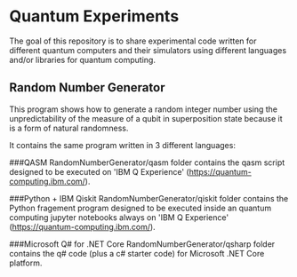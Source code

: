 # Quantum Experiments
The goal of this repository is to share experimental code written for different quantum computers and their simulators using different languages and/or libraries for quantum computing.

## Random Number Generator
This program shows how to generate a random integer number using the unpredictability of the measure of a qubit in superposition state because it is a form of natural randomness.

It contains the same program written in 3 different languages:

###QASM
RandomNumberGenerator/qasm folder contains the qasm script designed to be executed on 'IBM Q Experience' (https://quantum-computing.ibm.com/).

###Python + IBM Qiskit
RandomNumberGenerator/qiskit folder contains the Python fragement program designed to be executed inside an quantum computing jupyter notebooks always on 'IBM Q Experience' (https://quantum-computing.ibm.com/).

###Microsoft Q# for .NET Core
RandomNumberGenerator/qsharp folder contains the q# code (plus a c# starter code) for Microsoft .NET Core platform.
